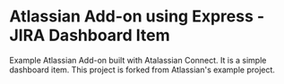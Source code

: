 # Atlassian Add-on using Express - JIRA Dashboard Item

Example Atlassian Add-on built with Atalassian Connect. It is a simple dashboard item. This project is forked from Atlassian's example project.
